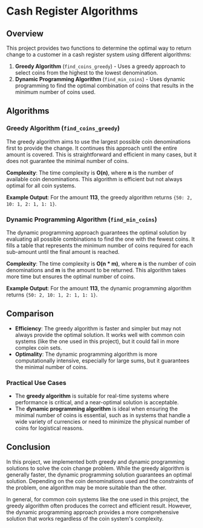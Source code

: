 # Cash Register Algorithms

## Overview
This project provides two functions to determine the optimal way to return change to a customer in a cash register system using different algorithms:

1. **Greedy Algorithm** (`find_coins_greedy`) - Uses a greedy approach to select coins from the highest to the lowest denomination.
2. **Dynamic Programming Algorithm** (`find_min_coins`) - Uses dynamic programming to find the optimal combination of coins that results in the minimum number of coins used.

## Algorithms

### Greedy Algorithm (`find_coins_greedy`)
The greedy algorithm aims to use the largest possible coin denominations first to provide the change. It continues this approach until the entire amount is covered. This is straightforward and efficient in many cases, but it does not guarantee the minimal number of coins.

**Complexity**: The time complexity is **O(n)**, where **n** is the number of available coin denominations. This algorithm is efficient but not always optimal for all coin systems.

**Example Output**: For the amount **113**, the greedy algorithm returns `{50: 2, 10: 1, 2: 1, 1: 1}`.

### Dynamic Programming Algorithm (`find_min_coins`)
The dynamic programming approach guarantees the optimal solution by evaluating all possible combinations to find the one with the fewest coins. It fills a table that represents the minimum number of coins required for each sub-amount until the final amount is reached.

**Complexity**: The time complexity is **O(n * m)**, where **n** is the number of coin denominations and **m** is the amount to be returned. This algorithm takes more time but ensures the optimal number of coins.

**Example Output**: For the amount **113**, the dynamic programming algorithm returns `{50: 2, 10: 1, 2: 1, 1: 1}`.

## Comparison

- **Efficiency**: The greedy algorithm is faster and simpler but may not always provide the optimal solution. It works well with common coin systems (like the one used in this project), but it could fail in more complex coin sets.
- **Optimality**: The dynamic programming algorithm is more computationally intensive, especially for large sums, but it guarantees the minimal number of coins.

### Practical Use Cases
- The **greedy algorithm** is suitable for real-time systems where performance is critical, and a near-optimal solution is acceptable.
- The **dynamic programming algorithm** is ideal when ensuring the minimal number of coins is essential, such as in systems that handle a wide variety of currencies or need to minimize the physical number of coins for logistical reasons.

## Conclusion
In this project, we implemented both greedy and dynamic programming solutions to solve the coin change problem. While the greedy algorithm is generally faster, the dynamic programming solution guarantees an optimal solution. Depending on the coin denominations used and the constraints of the problem, one algorithm may be more suitable than the other.

In general, for common coin systems like the one used in this project, the greedy algorithm often produces the correct and efficient result. However, the dynamic programming approach provides a more comprehensive solution that works regardless of the coin system's complexity.

